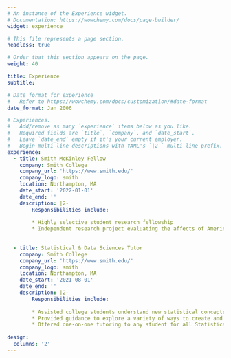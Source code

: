```yaml
---
# An instance of the Experience widget.
# Documentation: https://wowchemy.com/docs/page-builder/
widget: experience

# This file represents a page section.
headless: true

# Order that this section appears on the page.
weight: 40

title: Experience
subtitle:

# Date format for experience
#   Refer to https://wowchemy.com/docs/customization/#date-format
date_format: Jan 2006

# Experiences.
#   Add/remove as many `experience` items below as you like.
#   Required fields are `title`, `company`, and `date_start`.
#   Leave `date_end` empty if it's your current employer.
#   Begin multi-line descriptions with YAML's `|2-` multi-line prefix.
experience:
  - title: Smith McKinley Fellow
    company: Smith College
    company_url: 'https://www.smith.edu/'
    company_logo: smith
    location: Northampton, MA
    date_start: '2022-01-01'
    date_end: ''
    description: |2-
        Responsibilities include:
        
        * Highly selective student research fellowship
        * Independent research project evaluating the affects of American Corporate Capitalism on Americans' psychology by evaluating COVID-19 data
        
        
  - title: Statistical & Data Sciences Tutor
    company: Smith College
    company_url: 'https://www.smith.edu/'
    company_logo: smith
    location: Northampton, MA
    date_start: '2021-08-01'
    date_end: ''
    description: |2-
        Responsibilities include:
        
        * Assisted college students understand new statistical concepts in data science classrooms
        * Provided guidance to explore a variety of ways to create and analyze data visualizations using R, Tableau and Github.
        * Offered one-on-one tutoring to any student for all Statistical and Data Science courses and subjects
        
design:
  columns: '2'
---
```

